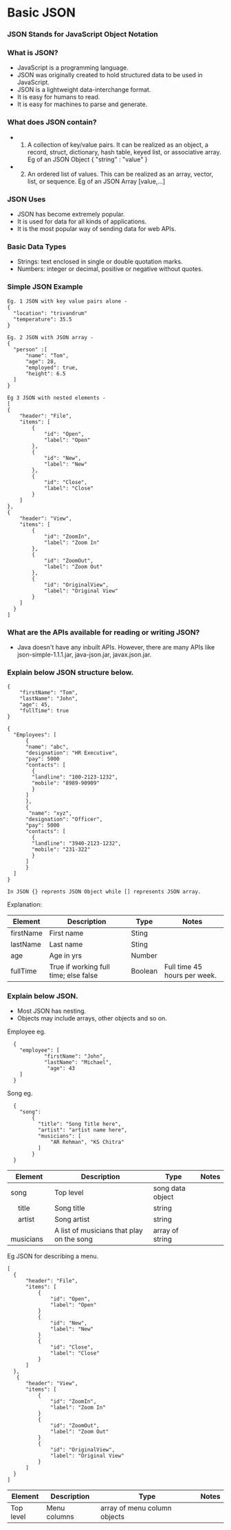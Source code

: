 # Basic JSON

### JSON Stands for JavaScript Object Notation

### What is JSON? 
- JavaScript is a programming language. 
- JSON was originally created to hold structured data to be used in JavaScript. 
- JSON is a lightweight data-interchange format. 
- It is easy for humans to read. 
- It is easy for machines to parse and generate. 

### What does JSON contain? 
- 1. A collection of key/value pairs. It can be realized as an object, a record, struct, dictionary, hash table, keyed list, or associative array. 
  Eg of an JSON Object 
  { "string" : "value" }

- 2. An ordered list of values. This can be realized as an array, vector, list, or sequence. 
  Eg of an JSON Array
  [value,...]
  
### JSON Uses 
- JSON has become extremely popular. 
- It is used for data for all kinds of applications. 
- It is the most popular way of sending data for web APIs. 

### Basic Data Types
- Strings: text enclosed in single or double quotation marks. 
- Numbers: integer or decimal, positive or negative without quotes. 

### Simple JSON Example 
    Eg. 1 JSON with key value pairs alone - 
    {
      "location": "trivandrum"
      "temperature": 35.5
    }
    
    Eg. 2 JSON with JSON array - 
    {
      "person" :[
          "name": "Tom", 
          "age": 28, 
          "employed": true, 
          "height": 6.5 
      ]
    }
    
    Eg 3 JSON with nested elements - 
    [
    {
        "header": "File",
        "items": [
            {
                "id": "Open",
                "label": "Open"
            },
            {
                "id": "New",
                "label": "New"
            },
            {
                "id": "Close",
                "label": "Close"
            }
        ]
    },
    {
        "header": "View",
        "items": [
            {
                "id": "ZoomIn",
                "label": "Zoom In"
            },
            {
                "id": "ZoomOut",
                "label": "Zoom Out"
            },
            {
                "id": "OriginalView",
                "label": "Original View"
            }
        ]
      }
    ]

### What are the APIs available for reading or writing JSON? 
- Java doesn't have any inbuilt APIs. However, there are many APIs like json-simple-1.1.1.jar, java-json.jar, javax.json.jar. 

### Explain below JSON structure below. 
    {
        "firstName": "Tom", 
        "lastName": "John", 
        "age": 45, 
        "fullTime": true
    }

    {
      "Employees": [
          {
          "name": "abc", 
          "designation": "HR Executive", 
          "pay": 5000
          "contacts": [
            {
            "landline": "100-2123-1232", 
            "mobile": "8989-90909"
            }
          ]
          },
          {
           "name": "xyz", 
          "designation": "Officer", 
          "pay": 5000
          "contacts": [
            {
            "landline": "3940-2123-1232", 
            "mobile": "231-322"
            }
          ]
          }
      ]
    }
  
    In JSON {} reprents JSON Object while [] represents JSON array.  
  
  Explanation: 
                
| Element  | Description | Type | Notes |
| -------- | ----------- | ---- |------ |
| firstName| First name  |Sting |       |
| lastName | Last name   |Sting |       |
| age      | Age in yrs  |Number|       |
| fullTime | True if working full time; else false | Boolean | Full time 45 hours per week. |

### Explain below JSON.
- Most JSON has nesting. 
- Objects may include arrays, other objects and so on. 
  
Employee eg. 

      {
        "employee": [
                "firstName": "John", 
                "lastName": "Michael", 
                 "age": 43
        ] 
      }
      
 Song eg. 
 
      {
        "song": 
            {
              "title": "Song Title here", 
              "artist": "artist name here",
              "musicians": [
                  "AR Rehman", "KS Chitra"
              ]
            } 
      }
 
 | Element | Description | Type | Notes | 
 | --------| ----------- | -----| ------|
 | song    | Top level   | song data object | | 
 | &nbsp; &nbsp; title | Song title | string | | 
 | &nbsp; &nbsp; artist | Song artist | string | | 
 | &nbsp; &nbsp; musicians | A list of musicians that play on the song | array of string | | 
 
Eg JSON for describing a menu. 

    [
      {
          "header": "File", 
          "items": [
              {
                  "id": "Open", 
                  "label": "Open"
              }
              {
                  "id": "New", 
                  "label": "New"
              }
              {
                  "id": "Close", 
                  "label": "Close"
              }
          ]     
      }, 
       {
          "header": "View", 
          "items": [
              {
                  "id": "ZoomIn", 
                  "label": "Zoom In"
              }
              {
                  "id": "ZoomOut", 
                  "label": "Zoom Out"
              }
              {
                  "id": "OriginalView", 
                  "label": "Original View"
              }
          ]     
      }
    ]
    
| Element | Description | Type | Notes | 
| --------| ------------| -----| ------| 
| Top level | Menu columns | array of menu column objects | | 

